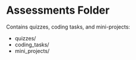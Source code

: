 # Assessments Folder
Contains quizzes, coding tasks, and mini-projects:
- quizzes/
- coding_tasks/
- mini_projects/
